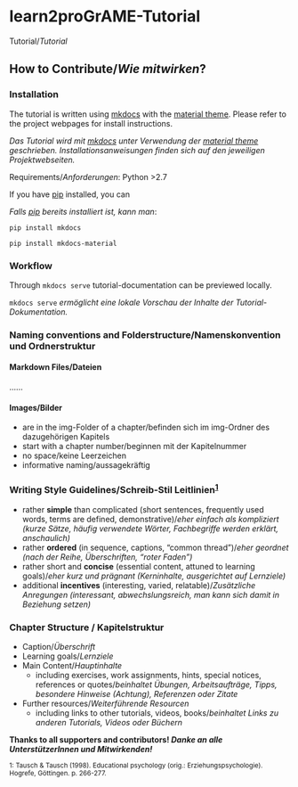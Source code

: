 # learn2proGrAME-Tutorial
Tutorial/*Tutorial*


## How to Contribute/*Wie mitwirken*?

### Installation

The tutorial is written using [mkdocs](https://www.mkdocs.org) with the [material theme](https://squidfunk.github.io/mkdocs-material/).
Please refer to the project webpages for install instructions.

*Das Tutorial wird mit [mkdocs](https://www.mkdocs.org) unter Verwendung der [material theme](https://squidfunk.github.io/mkdocs-material/) geschrieben. Installationsanweisungen finden sich auf den jeweiligen Projektwebseiten.*

Requirements/*Anforderungen*: Python >2.7

If you have [pip](https://pypi.org/project/pip/) installed, you can

*Falls [pip](https://pypi.org/project/pip/) bereits installiert ist, kann man*:

`pip install mkdocs`

`pip install mkdocs-material`



### Workflow

Through `mkdocs serve` tutorial-documentation can be previewed locally.

`mkdocs serve` *ermöglicht eine lokale Vorschau der Inhalte der Tutorial-Dokumentation.*



### Naming conventions and Folderstructure/Namenskonvention und Ordnerstruktur

#### Markdown Files/Dateien

......

#### Images/Bilder
* are in the img-Folder of a chapter/befinden sich im img-Ordner des dazugehörigen Kapitels
* start with a chapter number/beginnen mit der Kapitelnummer
* no space/keine Leerzeichen
* informative naming/aussagekräftig



### Writing Style Guidelines/Schreib-Stil Leitlinien<sup>[1](#myfootnote1)</sup>

* rather **simple** than complicated (short sentences, frequently used words, terms are defined, demonstrative)/*eher einfach als kompliziert (kurze Sätze, häufig verwendete Wörter, Fachbegriffe werden erklärt, anschaulich)*
* rather **ordered** (in sequence, captions, “common thread”)/*eher geordnet (nach der Reihe, Überschriften, “roter Faden”)*
* rather short and **concise** (essential content, attuned to learning goals)/*eher kurz und prägnant (Kerninhalte, ausgerichtet auf Lernziele)*
* additional **incentives** (interesting, varied, relatable)/*Zusätzliche Anregungen (interessant, abwechslungsreich, man kann sich damit in Beziehung setzen)*


### Chapter Structure / Kapitelstruktur

* Caption/*Überschrift*
* Learning goals/*Lernziele*
* Main Content/*Hauptinhalte*
    * including exercises, work assignments, hints, special notices, references or quotes/*beinhaltet Übungen, Arbeitsaufträge, Tipps, besondere Hinweise (Achtung), Referenzen oder Zitate*
* Further resources/*Weiterführende Resourcen*
    * including links to other tutorials, videos, books/*beinhaltet Links zu anderen Tutorials, Videos oder Büchern*


**Thanks to all supporters and contributors! *Danke an alle UnterstützerInnen und Mitwirkenden!***




<sub><a name="myfootnote1">1</a>: Tausch & Tausch (1998). Educational psychology (orig.: Erziehungspsychologie). Hogrefe, Göttingen. p. 266-277.</sub>
